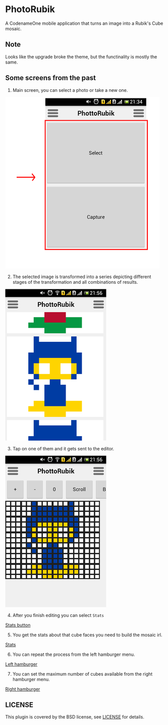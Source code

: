 # PhotoRubik

A CodenameOne mobile application that turns an image into a Rubik's Cube mosaic.


## Note

Looks like the upgrade broke the theme, but the functinality is mostly the same.


## Some screens from the past

1. Main screen, you can select a photo or take a new one.

![Main screen](images/1.png)

2. The selected image is transformed into a series depicting different stages
of the transformation and all combinations of results.

![Many images](images/2.png)

3. Tap on one of them and it gets sent to the editor.

![Editor](images/3.png)

4. After you finish editing you can select `Stats`

[Stats button](images/4.png)

5. You get the stats about that cube faces you need to build the mosaic irl.

[Stats](images/5.png)

6. You can repeat the process from the left hamburger menu.

[Left hamburger](images/6.png)

7. You can set the maximum number of cubes available from the right hamburger
menu.

[Right hamburger](images/7.png)


## LICENSE

This plugin is covered by the BSD license, see [LICENSE](LICENSE) for details.

